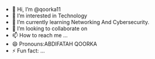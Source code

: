- 👋 Hi, I’m @qoorka11
- 👀 I’m interested in Technology 
- 🌱 I’m currently learning Networking And Cybersecurity.
- 💞️ I’m looking to collaborate on 
- 📫 How to reach me ...
- 😄 Pronouns:ABDIFATAH QOORKA
- ⚡ Fun fact: ...

<!---
qoorka11/qoorka11 is a ✨ special ✨ repository because its `README.md` (this file) appears on your GitHub profile.
You can click the Preview link to take a look at your changes.
--->
